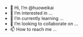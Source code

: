 - 👋 Hi, I’m @huoweikai
- 👀 I’m interested in ...
- 🌱 I’m currently learning ...
- 💞️ I’m looking to collaborate on ...
- 📫 How to reach me ...

<!---
huoweikai/huoweikai is a ✨ special ✨ repository because its `README.md` (this file) appears on your GitHub profile.
You can click the Preview link to take a look at your changes.
--->
